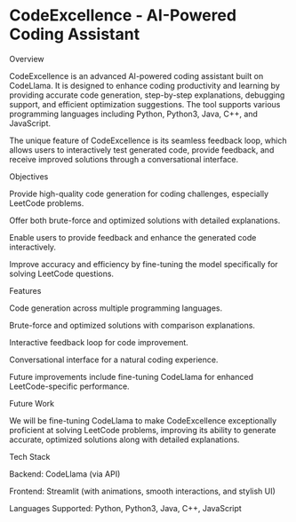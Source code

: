 # CodeExcellence - AI-Powered Coding Assistant

Overview

CodeExcellence is an advanced AI-powered coding assistant built on CodeLlama. It is designed to enhance coding productivity and learning by providing accurate code generation, step-by-step explanations, debugging support, and efficient optimization suggestions. The tool supports various programming languages including Python, Python3, Java, C++, and JavaScript.

The unique feature of CodeExcellence is its seamless feedback loop, which allows users to interactively test generated code, provide feedback, and receive improved solutions through a conversational interface.

Objectives

Provide high-quality code generation for coding challenges, especially LeetCode problems.

Offer both brute-force and optimized solutions with detailed explanations.

Enable users to provide feedback and enhance the generated code interactively.

Improve accuracy and efficiency by fine-tuning the model specifically for solving LeetCode questions.

Features

Code generation across multiple programming languages.

Brute-force and optimized solutions with comparison explanations.

Interactive feedback loop for code improvement.

Conversational interface for a natural coding experience.

Future improvements include fine-tuning CodeLlama for enhanced LeetCode-specific performance.

Future Work

We will be fine-tuning CodeLlama to make CodeExcellence exceptionally proficient at solving LeetCode problems, improving its ability to generate accurate, optimized solutions along with detailed explanations.

Tech Stack

Backend: CodeLlama (via API)

Frontend: Streamlit (with animations, smooth interactions, and stylish UI)

Languages Supported: Python, Python3, Java, C++, JavaScript

